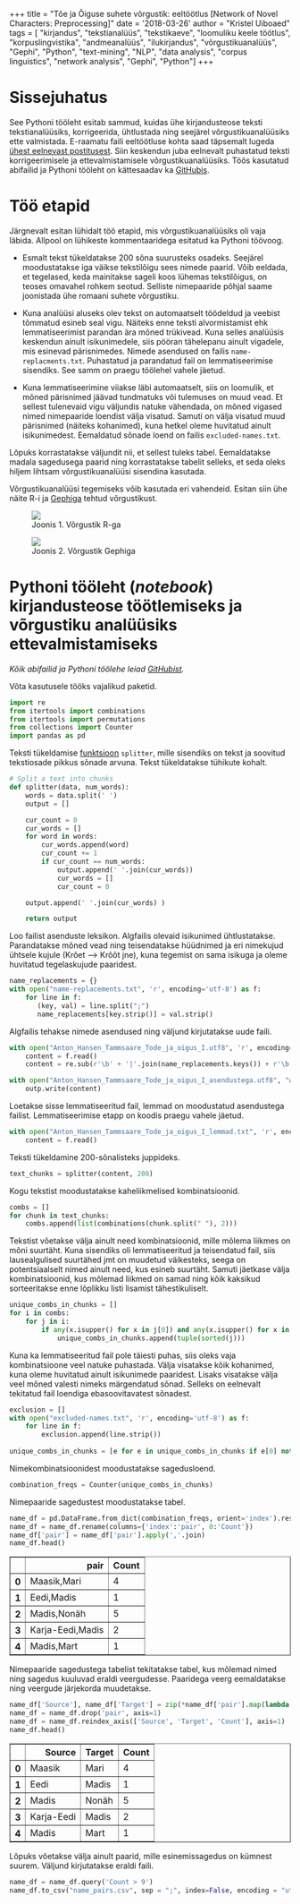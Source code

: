 +++
title = "Tõe ja Õiguse suhete võrgustik: eeltöötlus [Network of Novel Characters: Preprocessing]"
date = '2018-03-26'
author = "Kristel Uiboaed"
tags = [
  "kirjandus",
  "tekstianalüüs",
  "tekstikaeve",
  "loomuliku keele töötlus",
  "korpuslingvistika",
  "andmeanalüüs",
  "ilukirjandus",
  "võrgustikuanalüüs",
  "Gephi",
  "Python",
  "text-mining",
  "NLP",
  "data analysis",
  "corpus linguistics",
  "network analysis",
  "Gephi",
  "Python"]
+++

# Sissejuhatus

See Pythoni tööleht esitab sammud, kuidas ühe kirjandusteose teksti tekstianalüüsiks, korrigeerida, ühtlustada ning seejärel võrgustikuanalüüsiks ette valmistada. E-raamatu faili eeltöötluse kohta saad täpsemalt lugeda [ühest eelnevast postitusest](http://www.tekstikaeve.ee/blog/2017-10-25-kirjandusteoste-automaatanalyys/). Siin keskendun juba eelnevalt puhastatud teksti korrigeerimisele ja ettevalmistamisele võrgustikuanalüüsiks. Töös kasutatud abifailid ja Pythoni tööleht on kättesaadav ka [GitHubis](https://github.com/kristel-/Preprocessing-of-a-novel-for-network-analysis).

# Töö etapid

Järgnevalt esitan lühidalt töö etapid, mis võrgustikuanalüüsiks oli vaja läbida. Allpool on lühikeste kommentaaridega esitatud ka Pythoni töövoog.

- Esmalt tekst tükeldatakse 200 sõna suurusteks osadeks. Seejärel moodustatakse iga väikse tekstilõigu sees nimede paarid. Võib eeldada, et tegelased, keda mainitakse sageli koos lühemas tekstilõigus, on teoses omavahel rohkem seotud. Selliste nimepaaride põhjal saame joonistada ühe romaani suhete võrgustiku.

- Kuna analüüsi aluseks olev tekst on automaatselt töödeldud ja veebist tõmmatud esineb seal vigu. Näiteks enne teksti alvormistamist ehk lemmatiseerimist parandan ära mõned trükivead. Kuna selles analüüsis keskendun ainult isikunimedele, siis pööran tähelepanu ainult vigadele, mis esinevad pärisnimedes. Nimede asendused on failis `name-replacments.txt`. Puhastatud ja parandatud fail on lemmatiseerimise sisendiks. See samm on praegu töölehel vahele jäetud.

- Kuna lemmatiseerimine viiakse läbi automaatselt, siis on loomulik, et mõned pärisnimed jäävad tundmatuks või tulemuses on muud vead. Et sellest tulenevaid vigu väljundis natuke vähendada, on mõned vigased nimed nimepaaride loendist välja visatud. Samuti on välja visatud muud pärisnimed (näiteks kohanimed), kuna hetkel oleme huvitatud ainult isikunimedest. Eemaldatud sõnade loend on failis `excluded-names.txt`.

Lõpuks korrastatakse väljundit nii, et sellest tuleks tabel. Eemaldatakse madala sagedusega paarid ning korrastatakse tabelit selleks, et seda oleks hiljem lihtsam võrgustikuanalüüsi sisendina kasutada.

Võrgustikuanalüüsi tegemiseks võib kasutada eri vahendeid. Esitan siin ühe näite R-i ja [Gephiga](https://gephi.org/) tehtud võrgustikust.

<figure><img src='/img/Tode-ja-Oigus-vorgustik-R.png'><figcaption>Joonis 1. Võrgustik R-ga</figcaption></figure>
<figure><img src='/img/Tode-ja-Oigus-vorgustik-Gephi-2.png'><figcaption>Joonis 2. Võrgustik Gephiga</figcaption></figure>



# Pythoni tööleht (*notebook*) kirjandusteose töötlemiseks ja võrgustiku analüüsiks ettevalmistamiseks

*Kõik abifailid ja Pythoni töölehe leiad [GitHubist](https://github.com/kristel-/Preprocessing-of-a-novel-for-network-analysis).*

Võta kasutusele tööks vajalikud paketid.


```python
import re
from itertools import combinations
from itertools import permutations
from collections import Counter
import pandas as pd
```

Teksti tükeldamise [funktsioon](https://github.com/PacktPublishing/Python-Machine-Learning-Cookbook/blob/master/Chapter06/chunking.py) `splitter`, mille sisendiks on tekst ja soovitud tekstiosade pikkus sõnade arvuna. Tekst tükeldatakse tühikute kohalt.


```python
# Split a text into chunks 
def splitter(data, num_words):
    words = data.split(' ')
    output = []

    cur_count = 0
    cur_words = []
    for word in words:
        cur_words.append(word)
        cur_count += 1
        if cur_count == num_words:
            output.append(' '.join(cur_words))
            cur_words = []
            cur_count = 0

    output.append(' '.join(cur_words) )

    return output 
```

Loo failist asenduste leksikon. Algfailis olevaid isikunimed ühtlustatakse. Parandatakse mõned vead ning teisendatakse hüüdnimed ja eri nimekujud ühtsele kujule (Krõet --> Krõõt jne), kuna tegemist on sama isikuga ja oleme huvitatud tegelaskujude paaridest.


```python
name_replacements = {}
with open("name-replacements.txt", 'r', encoding='utf-8') as f:
    for line in f:
       (key, val) = line.split(";")
       name_replacements[key.strip()] = val.strip()
```

Algfailis tehakse nimede asendused ning väljund kirjutatakse uude faili.


```python
with open("Anton_Hansen_Tammsaare_Tode_ja_oigus_I.utf8", 'r', encoding="utf-8") as f:
    content = f.read()
    content = re.sub(r'\b' + '|'.join(name_replacements.keys()) + r'\b', lambda m: name_replacements[m.group(0)], content)

with open("Anton_Hansen_Tammsaare_Tode_ja_oigus_I_asendustega.utf8", "w", encoding = "utf-8") as outp:
    outp.write(content)
```

Loetakse sisse lemmatiseeritud fail, lemmad on moodustatud asendustega failist. Lemmatiseerimise etapp on koodis praegu vahele jäetud.


```python
with open("Anton_Hansen_Tammsaare_Tode_ja_oigus_I_lemmad.txt", 'r', encoding="utf-8") as f:
    content = f.read()
```

Teksti tükeldamine 200-sõnalisteks juppideks.


```python
text_chunks = splitter(content, 200)
```

Kogu tekstist moodustatakse kaheliikmelised kombinatsioonid.


```python
combs = []
for chunk in text_chunks:
    combs.append(list(combinations(chunk.split(" "), 2)))
```

Tekstist võetakse välja ainult need kombinatsioonid, mille mõlema liikmes on mõni suurtäht. Kuna sisendiks oli lemmatiseeritud ja teisendatud fail, siis lausealgulised suurtähed jmt on muudetud väikesteks, seega on potentsiaalselt nimed ainult need, kus esineb suurtäht. Samuti jäetkase välja kombinatsioonid, kus mõlemad liikmed on samad ning kõik kaksikud sorteeritakse enne lõplikku listi lisamist tähestikuliselt.


```python
unique_combs_in_chunks = []
for i in combs:
    for j in i:
        if any(x.isupper() for x in j[0]) and any(x.isupper() for x in j[1]) and j[0] != j[1]:
            unique_combs_in_chunks.append(tuple(sorted(j)))
```

Kuna ka lemmatiseeritud fail pole täiesti puhas, siis oleks vaja kombinatsioone veel natuke puhastada. Välja visatakse kõik kohanimed, kuna oleme huvitatud ainult isikunimede paaridest. Lisaks visatakse välja veel mõned valesti nimeks märgendatud sõnad. Selleks on eelnevalt tekitatud fail loendiga ebasoovitavatest sõnadest.


```python
exclusion = []
with open("excluded-names.txt", 'r', encoding='utf-8') as f:
    for line in f:
        exclusion.append(line.strip())
        
unique_combs_in_chunks = [e for e in unique_combs_in_chunks if e[0] not in exclusion and e[1] not in exclusion]
```

Nimekombinatsioonidest moodustatakse sagedusloend.


```python
combination_freqs = Counter(unique_combs_in_chunks)
```

Nimepaaride sagedustest moodustatakse tabel.


```python
name_df = pd.DataFrame.from_dict(combination_freqs, orient='index').reset_index()
name_df = name_df.rename(columns={'index':'pair', 0:'Count'})
name_df['pair'] = name_df['pair'].apply(','.join)
name_df.head()
```




<div>
<table border="1" class="dataframe">
  <thead>
    <tr style="text-align: right;">
      <th></th>
      <th>pair</th>
      <th>Count</th>
    </tr>
  </thead>
  <tbody>
    <tr>
      <th>0</th>
      <td>Maasik,Mari</td>
      <td>4</td>
    </tr>
    <tr>
      <th>1</th>
      <td>Eedi,Madis</td>
      <td>1</td>
    </tr>
    <tr>
      <th>2</th>
      <td>Madis,Nonäh</td>
      <td>5</td>
    </tr>
    <tr>
      <th>3</th>
      <td>Karja-Eedi,Madis</td>
      <td>2</td>
    </tr>
    <tr>
      <th>4</th>
      <td>Madis,Mart</td>
      <td>1</td>
    </tr>
  </tbody>
</table>
</div>



Nimepaaride sagedustega tabelist tekitatakse tabel, kus mõlemad nimed ning sagedus kuuluvad eraldi veergudesse. Paaridega veerg eemaldatakse ning veergude järjekorda muudetakse.


```python
name_df['Source'], name_df['Target'] = zip(*name_df['pair'].map(lambda x: x.split(',')))
name_df = name_df.drop('pair', axis=1)
name_df = name_df.reindex_axis(['Source', 'Target', 'Count'], axis=1)
name_df.head()
```




<div>
<table border="1" class="dataframe">
  <thead>
    <tr style="text-align: right;">
      <th></th>
      <th>Source</th>
      <th>Target</th>
      <th>Count</th>
    </tr>
  </thead>
  <tbody>
    <tr>
      <th>0</th>
      <td>Maasik</td>
      <td>Mari</td>
      <td>4</td>
    </tr>
    <tr>
      <th>1</th>
      <td>Eedi</td>
      <td>Madis</td>
      <td>1</td>
    </tr>
    <tr>
      <th>2</th>
      <td>Madis</td>
      <td>Nonäh</td>
      <td>5</td>
    </tr>
    <tr>
      <th>3</th>
      <td>Karja-Eedi</td>
      <td>Madis</td>
      <td>2</td>
    </tr>
    <tr>
      <th>4</th>
      <td>Madis</td>
      <td>Mart</td>
      <td>1</td>
    </tr>
  </tbody>
</table>
</div>



Lõpuks võetakse välja ainult paarid, mille esinemissagedus on kümnest suurem. Väljund kirjutatakse eraldi faili.


```python
name_df = name_df.query('Count > 9')
name_df.to_csv("name_pairs.csv", sep = ";", index=False, encoding = "utf-8")
```
